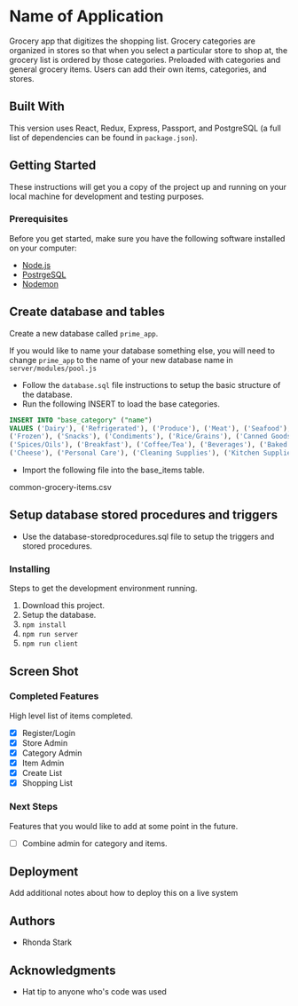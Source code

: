 # Name of Application

Grocery app that digitizes the shopping list. Grocery categories are organized in stores so that when you select a particular store to shop at, the grocery list is ordered by those categories. Preloaded with categories and general grocery items. Users can add their own items, categories, and stores.

## Built With

This version uses React, Redux, Express, Passport, and PostgreSQL (a full list of dependencies can be found in `package.json`).

## Getting Started

These instructions will get you a copy of the project up and running on your local machine for development and testing purposes.

### Prerequisites

Before you get started, make sure you have the following software installed on your computer:

- [Node.js](https://nodejs.org/en/)
- [PostrgeSQL](https://www.postgresql.org/)
- [Nodemon](https://nodemon.io/)

## Create database and tables

Create a new database called `prime_app`.

If you would like to name your database something else, you will need to change `prime_app` to the name of your new database name in `server/modules/pool.js`

- Follow the `database.sql` file instructions to setup the basic structure of the database.
- Run the following INSERT to load the base categories.

```SQL
INSERT INTO "base_category" ("name")
VALUES ('Dairy'), ('Refrigerated'), ('Produce'), ('Meat'), ('Seafood'), ('Deli'), ('Baking'),
('Frozen'), ('Snacks'), ('Condiments'), ('Rice/Grains'), ('Canned Goods'),
('Spices/Oils'), ('Breakfast'), ('Coffee/Tea'), ('Beverages'), ('Baked Goods'), 
('Cheese'), ('Personal Care'), ('Cleaning Supplies'), ('Kitchen Supplies'), ('Pet Care')
```
- Import the following file into the base_items table.

common-grocery-items.csv


## Setup database stored procedures and triggers

- Use the database-storedprocedures.sql file to setup the triggers and stored procedures.

### Installing

Steps to get the development environment running.

1. Download this project.
2. Setup the database.
3. `npm install`
4. `npm run server`
5. `npm run client`

## Screen Shot


### Completed Features

High level list of items completed.

- [x] Register/Login
- [x] Store Admin
- [x] Category Admin
- [x] Item Admin
- [x] Create List
- [x] Shopping List

### Next Steps

Features that you would like to add at some point in the future.

- [ ] Combine admin for category and items.

## Deployment

Add additional notes about how to deploy this on a live system

## Authors

* Rhonda Stark


## Acknowledgments

* Hat tip to anyone who's code was used